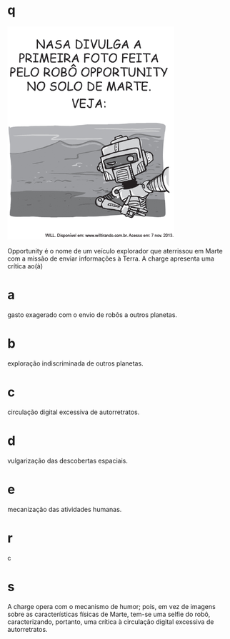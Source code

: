 # q
![](6cf7e9cf-6473-0fbb-1fc6-de2e1ce8b73e.png)

Opportunity é o nome de um veículo explorador que aterrissou em Marte com a missão de enviar informações à Terra. A charge apresenta uma crítica ao(à)

# a
gasto exagerado com o envio de robôs a outros planetas.

# b
exploração indiscriminada de outros planetas.

# c
circulação digital excessiva de autorretratos.

# d
vulgarização das descobertas espaciais.

# e
mecanização das atividades humanas.

# r
c

# s
A charge opera com o mecanismo de humor; pois, em vez de imagens sobre as características físicas de Marte, tem-se uma selfie do robô, caracterizando, portanto, uma crítica à circulação digital excessiva de autorretratos.
